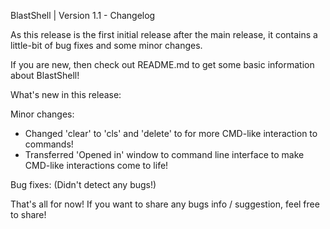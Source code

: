 BlastShell | Version 1.1 - Changelog

As this release is the first initial release after the main release, it contains a little-bit of bug fixes and some minor changes.

If you are new, then check out README.md to get some basic information about BlastShell!

What's new in this release:

Minor changes:
<ul>
<li>
Changed 'clear' to 'cls' and 'delete' to for more CMD-like interaction to commands!
</li>
<li>
Transferred 'Opened in' window to command line interface to make CMD-like interactions come to life!</li>
</ul>

Bug fixes: (Didn't detect any bugs!)


That's all for now! If you want to share any bugs info / suggestion, feel free to share!
